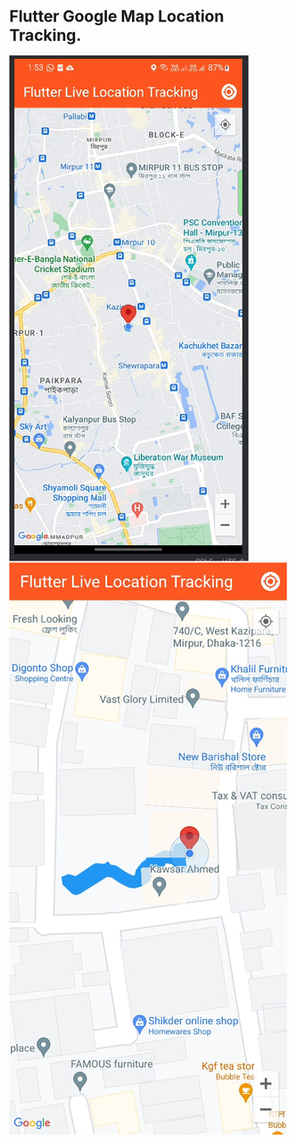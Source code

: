 # Flutter Google Map Location Tracking.

![first output](assets/images/output_first.png)
![second output](assets/images/second_output.jpeg)

